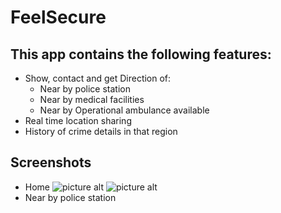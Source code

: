 # FeelSecure
## This app contains the following features:
  * Show, contact and get Direction of:
      * Near by police station
      * Near by medical facilities 
      * Near by Operational ambulance available  
  *  Real time location sharing 
  * History of crime details in that region
  
  ## Screenshots 
  * Home
  ![picture alt](https://drive.google.com/open?id=1a-GdbvUPFYBVVpqrt-UTL3rmeO6iNlsZ "Home")
  ![picture alt](https://drive.google.com/file/d/18Ew8ly2faPAax12dIe4s08_JeizIfb34/view?usp=sharing "Nav_Drawer")
  *  Near by police station
  
